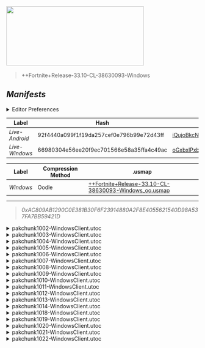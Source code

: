 <a href="#manifests">
  <img style="pointer-events: none" src="https://raw.githubusercontent.com/Tectors/fn-archive/master/.github/source/dependents/gen.33.10.svg" width="360" height="155"\>
</a>

 >  
  
  > ++Fortnite+Release-33.10-CL-38630093-Windows

## *Manifests*
<details>
  <summary>Editor Preferences</summary>

 > 
    ((Value="0xF1B0C1127843D9E67D87C8FC13F75F2746521FC0D50740E6FAB65D54C622BE51",Guid="06381A8251E28744D95CD28E6C038AFB"),(Value="0xB098B56F5063FA737281548A7F0DBB092FC741043A2419C859887B55724AE823",Guid="1AAE4EC52903C3E43A4EFF4C124A23B3"),(Value="0xD4E0770E6D14412BA6138AAB370E65A535A0C756E312A385137FACDD7A3856EE",Guid="2D7CC66E132AF5D216B481F2D0B56EB7"),(Value="0xA0E00A8D2FE6AC653A0E4FDCF9788872CFB182FAB223CCE6B7EA674795663E65",Guid="35182C05BA21A7373CD33B20303E6944"),(Value="0xD0ACD8DAAE8AF72E5E3741FA587758E97B440C780C23D846802C057D32A3B254",Guid="4538F6D411E3A548ED65FC9F04FE46DE"),(Value="0x0451A41C3B00C333A505222D5F2AF23958658540AC20B912C571C5CACE49C12C",Guid="4744CB522E987917912D3EBE55FCCDD5"),(Value="0xB03CE4663994BA08AB3AED6255D04915CA1DAF74000A15DFA23D605D1D984143",Guid="50B2925BE94FDDD614E135A07311E0CD"),(Value="0x1963DCBBE5513EDBB55823A244224747969D4B3229FF89DD5D3ED32D9F2E0DBE",Guid="540DEA2C5E3510D32704C41A4B323118"),(Value="0x78A938014B48C44006C542D614A2E75646F81E3E69C3818AD1433FC4B5517F1E",Guid="5AF3DCF487A866620466420D51E86C1B"),(Value="0x89DC9C2A803245BE6E53C64CB278B5939E2043443CF711A5E31BE9D60CA4DD90",Guid="5E30C7403A702908F7E67AFC6C9C5BF4"),(Value="0x689728EEF4582756FA0DE3554B7456B52F70DF7DCEE8BFB844AD2253ECD844CF",Guid="705A823F504C8403CEDC4051093E32DF"),(Value="0x89D7A5CABEDBD9D9C126B928D76BB51FB7D40ADFC4D4F0F44E9DD43E83BF8B41",Guid="71D436C87063424964A94E713024B9E6"),(Value="0x862537C2A318B5E0671BDFEE05AEDA6FDB2D7F9A032274BFAD8444213F7E5A3B",Guid="7B4FD16578D7BA2E89C3EC959266F335"),(Value="0x077C21229F811035351CE68D21758D8B892C087581A9F03D52C132440563CE13",Guid="A69F223BF8EAC85B7968C06A3A8748C7"),(Value="0x51FE328B797C2850A501DA7979DD5FAE0668DC76E95D7AF0888B889B58F86A50",Guid="A7F859B562B3AB262A2876C962C79A78"),(Value="0x6D503CA069AD6FF51E0B275EA9D2DD93A95FDAEA0EE2A2EF184ECAC0EC8A4BF4",Guid="D9A43D5EF8EC6AC2DADE89B7B345B4A9"),(Value="0xDE43349965384A4009A00D3C0C01627EB4E7143C11BB5ADE44AD967331F7AC36",Guid="F4F783537F2D2C107AE36A4A35E9CFFC"),(Value="0x3E1A7136F86A556705DA04ECB2E5F2F838398354E6D4EC8AB6DD02586AD47270",Guid="FFA545CC9145A22C3945CD5850E69A8F"))
</details>

| Label | Hash | Route |
| - | - | - |
| *Live-Android* | 92f4440a099f1f19da257cef0e796b99e72d43ff | [iQujoBkcNi8SMBGR7kmtMN98ihYbGQ](https://github.com/Tectors/fn-archive/blob/master/manifests/iQujoBkcNi8SMBGR7kmtMN98ihYbGQ.manifest) |
| *Live-Windows* | 66980304e56ee20f9ec701566e58a35ffa4c49ac | [oGxbxlPxbThz8n3IpUCmVRu8dxw1zQ](https://github.com/Tectors/fn-archive/blob/master/manifests/oGxbxlPxbThz8n3IpUCmVRu8dxw1zQ.manifest) |


| Label | Compression Method | .usmap |
| - | - | - |
| *Windows* | Oodle | [++Fortnite+Release-33.10-CL-38630093-Windows_oo.usmap](https://github.com/Tectors/fn-archive/blob/master/manifests/mappings/++Fortnite+Release-33.10-CL-38630093-Windows_oo.usmap) |

---

> *0xAC809AB1290C0E381B30F6F23914880A2F8E4055621540D98A537FA7BB59421D*

<details>
  <summary>pakchunk1002-WindowsClient.utoc</summary>

 > 
    0xF1B0C1127843D9E67D87C8FC13F75F2746521FC0D50740E6FAB65D54C622BE51
    KEYCHAIN: 06381A8251E28744D95CD28E6C038AFB:8bDBEnhD2eZ9h8j8E/dfJ0ZSH8DVB0Dm+rZdVMYivlE=

  <img src="https://raw.githubusercontent.com/Tectors/fn-archive/master/.github/source/dependents/referred/Pickaxe_SnailAisle.svg" width="100"> <img src="https://raw.githubusercontent.com/Tectors/fn-archive/master/.github/source/dependents/referred/Glider_SnailAisle.svg" width="100"> <img src="https://raw.githubusercontent.com/Tectors/fn-archive/master/.github/source/dependents/referred/Backpack_SnailAisle.svg" width="100"> 
</details>

<details>
  <summary>pakchunk1003-WindowsClient.utoc</summary>

 > 
    0xB098B56F5063FA737281548A7F0DBB092FC741043A2419C859887B55724AE823
    KEYCHAIN: 1AAE4EC52903C3E43A4EFF4C124A23B3:sJi1b1Bj+nNygVSKfw27CS/HQQQ6JBnIWYh7VXJK6CM=

  <img src="https://raw.githubusercontent.com/Tectors/fn-archive/master/.github/source/dependents/referred/Pickaxe_TofuResort.svg" width="100"> <img src="https://raw.githubusercontent.com/Tectors/fn-archive/master/.github/source/dependents/referred/Character_TofuResort.svg" width="100"> <img src="https://raw.githubusercontent.com/Tectors/fn-archive/master/.github/source/dependents/referred/Backpack_TofuResort.svg" width="100"> 
</details>

<details>
  <summary>pakchunk1004-WindowsClient.utoc</summary>

 > 
    0xD4E0770E6D14412BA6138AAB370E65A535A0C756E312A385137FACDD7A3856EE
    KEYCHAIN: 2D7CC66E132AF5D216B481F2D0B56EB7:1OB3Dm0UQSumE4qrNw5lpTWgx1bjEqOFE3+s3Xo4Vu4=

  <img src="https://raw.githubusercontent.com/Tectors/fn-archive/master/.github/source/dependents/referred/Shoes_LungeStreamTenor.svg" width="100"> <img src="https://raw.githubusercontent.com/Tectors/fn-archive/master/.github/source/dependents/referred/Shoes_LungeStreamForte.svg" width="100"> <img src="https://raw.githubusercontent.com/Tectors/fn-archive/master/.github/source/dependents/referred/Shoes_LungeStreamClef.svg" width="100"> <img src="https://raw.githubusercontent.com/Tectors/fn-archive/master/.github/source/dependents/referred/Shoes_FunnyBunny.svg" width="100"> 
</details>

<details>
  <summary>pakchunk1005-WindowsClient.utoc</summary>

 > 
    0xA0E00A8D2FE6AC653A0E4FDCF9788872CFB182FAB223CCE6B7EA674795663E65
    KEYCHAIN: 35182C05BA21A7373CD33B20303E6944:oOAKjS/mrGU6Dk/c+XiIcs+xgvqyI8zmt+pnR5VmPmU=

  <img src="https://raw.githubusercontent.com/Tectors/fn-archive/master/.github/source/dependents/referred/Pickaxe_PuffinSmile.svg" width="100"> <img src="https://raw.githubusercontent.com/Tectors/fn-archive/master/.github/source/dependents/referred/Pickaxe_IntenseCello.svg" width="100"> <img src="https://raw.githubusercontent.com/Tectors/fn-archive/master/.github/source/dependents/referred/Backpack_ShakeCrunch.svg" width="100"> <img src="https://raw.githubusercontent.com/Tectors/fn-archive/master/.github/source/dependents/referred/Backpack_PuffinSmile.svg" width="100"> <img src="https://raw.githubusercontent.com/Tectors/fn-archive/master/.github/source/dependents/referred/Backpack_IntenseCello.svg" width="100"> 
</details>

<details>
  <summary>pakchunk1006-WindowsClient.utoc</summary>

 > 
    0xD0ACD8DAAE8AF72E5E3741FA587758E97B440C780C23D846802C057D32A3B254
    KEYCHAIN: 4538F6D411E3A548ED65FC9F04FE46DE:0KzY2q6K9y5eN0H6WHdY6XtEDHgMI9hGgCwFfTKjslQ=

  </details>

<details>
  <summary>pakchunk1007-WindowsClient.utoc</summary>

 > 
    0x0451A41C3B00C333A505222D5F2AF23958658540AC20B912C571C5CACE49C12C
    KEYCHAIN: 4744CB522E987917912D3EBE55FCCDD5:BFGkHDsAwzOlBSItXyryOVhlhUCsILkSxXHFys5JwSw=

  <img src="https://raw.githubusercontent.com/Tectors/fn-archive/master/.github/source/dependents/referred/Character_DerbySwarm.svg" width="100"> 
</details>

<details>
  <summary>pakchunk1008-WindowsClient.utoc</summary>

 > 
    0xB03CE4663994BA08AB3AED6255D04915CA1DAF74000A15DFA23D605D1D984143
    KEYCHAIN: 50B2925BE94FDDD614E135A07311E0CD:sDzkZjmUugirOu1iVdBJFcodr3QAChXfoj1gXR2YQUM=

  <img src="https://raw.githubusercontent.com/Tectors/fn-archive/master/.github/source/dependents/referred/Character_SourWire.svg" width="100"> 
</details>

<details>
  <summary>pakchunk1009-WindowsClient.utoc</summary>

 > 
    0x1963DCBBE5513EDBB55823A244224747969D4B3229FF89DD5D3ED32D9F2E0DBE
    KEYCHAIN: 540DEA2C5E3510D32704C41A4B323118:GWPcu+VRPtu1WCOiRCJHR5adSzIp/4ndXT7TLZ8uDb4=

  <img src="https://raw.githubusercontent.com/Tectors/fn-archive/master/.github/source/dependents/referred/Shoes_SweetTreat.svg" width="100"> <img src="https://raw.githubusercontent.com/Tectors/fn-archive/master/.github/source/dependents/referred/Shoes_LungeStreamPitch.svg" width="100"> <img src="https://raw.githubusercontent.com/Tectors/fn-archive/master/.github/source/dependents/referred/Shoes_LungeStreamMezzo.svg" width="100"> <img src="https://raw.githubusercontent.com/Tectors/fn-archive/master/.github/source/dependents/referred/Shoes_LungeStreamAlto.svg" width="100"> 
</details>

<details>
  <summary>pakchunk1010-WindowsClient.utoc</summary>

 > 
    0x78A938014B48C44006C542D614A2E75646F81E3E69C3818AD1433FC4B5517F1E
    KEYCHAIN: 5AF3DCF487A866620466420D51E86C1B:eKk4AUtIxEAGxULWFKLnVkb4Hj5pw4GK0UM/xLVRfx4=

  <img src="https://raw.githubusercontent.com/Tectors/fn-archive/master/.github/source/dependents/referred/Character_TuckBeetle.svg" width="100"> 
</details>

<details>
  <summary>pakchunk1011-WindowsClient.utoc</summary>

 > 
    0x89DC9C2A803245BE6E53C64CB278B5939E2043443CF711A5E31BE9D60CA4DD90
    KEYCHAIN: 5E30C7403A702908F7E67AFC6C9C5BF4:idycKoAyRb5uU8ZMsni1k54gQ0Q89xGl4xvp1gyk3ZA=

  <img src="https://raw.githubusercontent.com/Tectors/fn-archive/master/.github/source/dependents/referred/Pickaxe_FeatherMudLounge.svg" width="100"> <img src="https://raw.githubusercontent.com/Tectors/fn-archive/master/.github/source/dependents/referred/Pickaxe_FeatherMudGlance.svg" width="100"> <img src="https://raw.githubusercontent.com/Tectors/fn-archive/master/.github/source/dependents/referred/EID_FeatherMudLounge.svg" width="100"> <img src="https://raw.githubusercontent.com/Tectors/fn-archive/master/.github/source/dependents/referred/EID_FeatherMud.svg" width="100"> <img src="https://raw.githubusercontent.com/Tectors/fn-archive/master/.github/source/dependents/referred/Character_FeatherMudLounge.svg" width="100"> <img src="https://raw.githubusercontent.com/Tectors/fn-archive/master/.github/source/dependents/referred/Character_FeatherMudGlance.svg" width="100"> <img src="https://raw.githubusercontent.com/Tectors/fn-archive/master/.github/source/dependents/referred/Backpack_FeatherMudLounge.svg" width="100"> <img src="https://raw.githubusercontent.com/Tectors/fn-archive/master/.github/source/dependents/referred/Backpack_FeatherMudGlance.svg" width="100"> 
</details>

<details>
  <summary>pakchunk1012-WindowsClient.utoc</summary>

 > 
    0x689728EEF4582756FA0DE3554B7456B52F70DF7DCEE8BFB844AD2253ECD844CF
    KEYCHAIN: 705A823F504C8403CEDC4051093E32DF:aJco7vRYJ1b6DeNVS3RWtS9w333O6L+4RK0iU+zYRM8=

  </details>

<details>
  <summary>pakchunk1013-WindowsClient.utoc</summary>

 > 
    0x89D7A5CABEDBD9D9C126B928D76BB51FB7D40ADFC4D4F0F44E9DD43E83BF8B41
    KEYCHAIN: 71D436C87063424964A94E713024B9E6:idelyr7b2dnBJrko12u1H7fUCt/E1PD0Tp3UPoO/i0E=

  </details>

<details>
  <summary>pakchunk1014-WindowsClient.utoc</summary>

 > 
    0x862537C2A318B5E0671BDFEE05AEDA6FDB2D7F9A032274BFAD8444213F7E5A3B
    KEYCHAIN: 7B4FD16578D7BA2E89C3EC959266F335:hiU3wqMYteBnG9/uBa7ab9stf5oDInS/rYREIT9+Wjs=

  </details>

<details>
  <summary>pakchunk1018-WindowsClient.utoc</summary>

 > 
    0x077C21229F811035351CE68D21758D8B892C087581A9F03D52C132440563CE13
    KEYCHAIN: A69F223BF8EAC85B7968C06A3A8748C7:B3whIp+BEDU1HOaNIXWNi4ksCHWBqfA9UsEyRAVjzhM=

  <img src="https://raw.githubusercontent.com/Tectors/fn-archive/master/.github/source/dependents/referred/EID_Polarity.svg" width="100"> 
</details>

<details>
  <summary>pakchunk1019-WindowsClient.utoc</summary>

 > 
    0x51FE328B797C2850A501DA7979DD5FAE0668DC76E95D7AF0888B889B58F86A50
    KEYCHAIN: A7F859B562B3AB262A2876C962C79A78:Uf4yi3l8KFClAdp5ed1frgZo3HbpXXrwiIuIm1j4alA=

  </details>

<details>
  <summary>pakchunk1020-WindowsClient.utoc</summary>

 > 
    0x6D503CA069AD6FF51E0B275EA9D2DD93A95FDAEA0EE2A2EF184ECAC0EC8A4BF4
    KEYCHAIN: D9A43D5EF8EC6AC2DADE89B7B345B4A9:bVA8oGmtb/UeCydeqdLdk6lf2uoO4qLvGE7KwOyKS/Q=

  <img src="https://raw.githubusercontent.com/Tectors/fn-archive/master/.github/source/dependents/referred/EID_Crosswalk.svg" width="100"> 
</details>

<details>
  <summary>pakchunk1021-WindowsClient.utoc</summary>

 > 
    0xDE43349965384A4009A00D3C0C01627EB4E7143C11BB5ADE44AD967331F7AC36
    KEYCHAIN: F4F783537F2D2C107AE36A4A35E9CFFC:3kM0mWU4SkAJoA08DAFifrTnFDwRu1reRK2WczH3rDY=

  </details>

<details>
  <summary>pakchunk1022-WindowsClient.utoc</summary>

 > 
    0x3E1A7136F86A556705DA04ECB2E5F2F838398354E6D4EC8AB6DD02586AD47270
    KEYCHAIN: FFA545CC9145A22C3945CD5850E69A8F:PhpxNvhqVWcF2gTssuXy+Dg5g1Tm1OyKtt0CWGrUcnA=

  <img src="https://raw.githubusercontent.com/Tectors/fn-archive/master/.github/source/dependents/referred/EID_Macintosh.svg" width="100"> 
</details>


